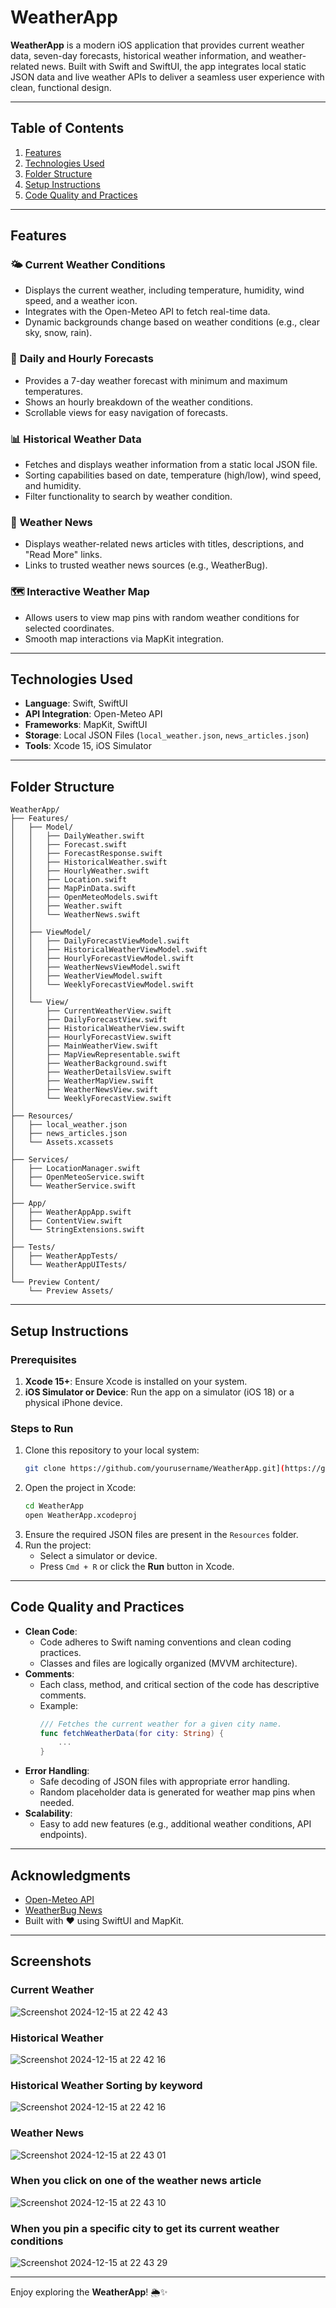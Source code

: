 # WeatherApp

**WeatherApp** is a modern iOS application that provides current weather data, seven-day forecasts, historical weather information, and weather-related news. Built with Swift and SwiftUI, the app integrates local static JSON data and live weather APIs to deliver a seamless user experience with clean, functional design.

---

## Table of Contents
1. [Features](#features)
2. [Technologies Used](#technologies-used)
3. [Folder Structure](#folder-structure)
4. [Setup Instructions](#setup-instructions)
5. [Code Quality and Practices](#code-quality-and-practices)

---

## Features
### 🌤 **Current Weather Conditions**
- Displays the current weather, including temperature, humidity, wind speed, and a weather icon.
- Integrates with the Open-Meteo API to fetch real-time data.
- Dynamic backgrounds change based on weather conditions (e.g., clear sky, snow, rain).

### 📅 **Daily and Hourly Forecasts**
- Provides a 7-day weather forecast with minimum and maximum temperatures.
- Shows an hourly breakdown of the weather conditions.
- Scrollable views for easy navigation of forecasts.

### 📊 **Historical Weather Data**
- Fetches and displays weather information from a static local JSON file.
- Sorting capabilities based on date, temperature (high/low), wind speed, and humidity.
- Filter functionality to search by weather condition.

### 📰 **Weather News**
- Displays weather-related news articles with titles, descriptions, and "Read More" links.
- Links to trusted weather news sources (e.g., WeatherBug).

### 🗺 **Interactive Weather Map**
- Allows users to view map pins with random weather conditions for selected coordinates.
- Smooth map interactions via MapKit integration.

---

## Technologies Used
- **Language**: Swift, SwiftUI
- **API Integration**: Open-Meteo API
- **Frameworks**: MapKit, SwiftUI
- **Storage**: Local JSON Files (`local_weather.json`, `news_articles.json`)
- **Tools**: Xcode 15, iOS Simulator

---

## Folder Structure
```
WeatherApp/
├── Features/
│   ├── Model/
│   │   ├── DailyWeather.swift
│   │   ├── Forecast.swift
│   │   ├── ForecastResponse.swift
│   │   ├── HistoricalWeather.swift
│   │   ├── HourlyWeather.swift
│   │   ├── Location.swift
│   │   ├── MapPinData.swift
│   │   ├── OpenMeteoModels.swift
│   │   ├── Weather.swift
│   │   └── WeatherNews.swift
│   │
│   ├── ViewModel/
│   │   ├── DailyForecastViewModel.swift
│   │   ├── HistoricalWeatherViewModel.swift
│   │   ├── HourlyForecastViewModel.swift
│   │   ├── WeatherNewsViewModel.swift
│   │   ├── WeatherViewModel.swift
│   │   └── WeeklyForecastViewModel.swift
│   │
│   └── View/
│       ├── CurrentWeatherView.swift
│       ├── DailyForecastView.swift
│       ├── HistoricalWeatherView.swift
│       ├── HourlyForecastView.swift
│       ├── MainWeatherView.swift
│       ├── MapViewRepresentable.swift
│       ├── WeatherBackground.swift
│       ├── WeatherDetailsView.swift
│       ├── WeatherMapView.swift
│       ├── WeatherNewsView.swift
│       └── WeeklyForecastView.swift
│
├── Resources/
│   ├── local_weather.json
│   ├── news_articles.json
│   └── Assets.xcassets
│
├── Services/
│   ├── LocationManager.swift
│   ├── OpenMeteoService.swift
│   └── WeatherService.swift
│
├── App/
│   ├── WeatherAppApp.swift
│   ├── ContentView.swift
│   └── StringExtensions.swift
│
├── Tests/
│   ├── WeatherAppTests/
│   └── WeatherAppUITests/
│
└── Preview Content/
    └── Preview Assets/
```

---

## Setup Instructions

### Prerequisites
1. **Xcode 15+**: Ensure Xcode is installed on your system.
2. **iOS Simulator or Device**: Run the app on a simulator (iOS 18) or a physical iPhone device.

### Steps to Run
1. Clone this repository to your local system:
   ```bash
   git clone https://github.com/yourusername/WeatherApp.git](https://github.com/MercuryAtom31/WeatherApp-Final-Project.git
   ```
2. Open the project in Xcode:
   ```bash
   cd WeatherApp
   open WeatherApp.xcodeproj
   ```
3. Ensure the required JSON files are present in the `Resources` folder.
4. Run the project:
   - Select a simulator or device.
   - Press `Cmd + R` or click the **Run** button in Xcode.

---

## Code Quality and Practices
- **Clean Code**: 
   - Code adheres to Swift naming conventions and clean coding practices.
   - Classes and files are logically organized (MVVM architecture).
- **Comments**:
   - Each class, method, and critical section of the code has descriptive comments.
   - Example:
     ```swift
     /// Fetches the current weather for a given city name.
     func fetchWeatherData(for city: String) {
         ...
     }
     ```
- **Error Handling**:
   - Safe decoding of JSON files with appropriate error handling.
   - Random placeholder data is generated for weather map pins when needed.
- **Scalability**:
   - Easy to add new features (e.g., additional weather conditions, API endpoints).

---

## Acknowledgments
- [Open-Meteo API](https://open-meteo.com/)
- [WeatherBug News](https://www.weatherbug.com/)
- Built with ❤️ using SwiftUI and MapKit.

---

## Screenshots
### Current Weather
![Screenshot 2024-12-15 at 22 42 43](https://github.com/user-attachments/assets/0cc6bb40-2e13-421d-8f0b-715f1611749e)

### Historical Weather
![Screenshot 2024-12-15 at 22 42 16](https://github.com/user-attachments/assets/c16826bd-0b62-45ec-84a4-83254b82e615)

### Historical Weather Sorting by keyword
![Screenshot 2024-12-15 at 22 42 16](https://github.com/user-attachments/assets/8eefbc0f-a6a6-4e7d-85f8-00a1ad29ffb1)

### Weather News
![Screenshot 2024-12-15 at 22 43 01](https://github.com/user-attachments/assets/94f0cf47-30ce-4367-88d7-98be20182a02)


### When you click on one of the weather news article
![Screenshot 2024-12-15 at 22 43 10](https://github.com/user-attachments/assets/7b123189-d57c-43a8-b21f-80fa03303f71)

### When you pin a specific city to get its current weather conditions
![Screenshot 2024-12-15 at 22 43 29](https://github.com/user-attachments/assets/b4b2fca3-f7dd-41c0-9ca7-610dc4de05b3)


---

Enjoy exploring the **WeatherApp**! 🌦✨
